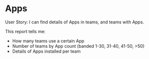 # Apps

User Story: I can find details of Apps in teams, and teams with Apps.

This report tells me: 

- How many teams use a certain App
- Number of teams by App count (banded 1-30, 31-40, 41-50, >50)
- Details of Apps installed per team
